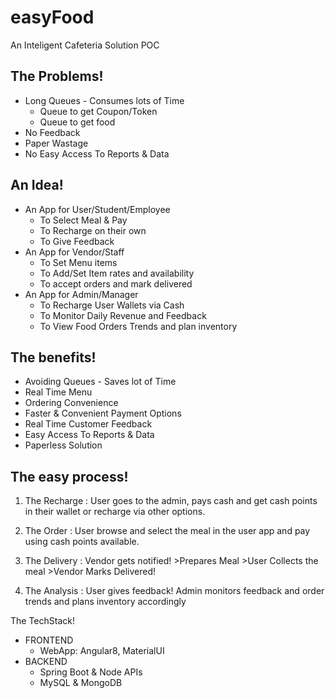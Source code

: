 # easyFood
An Inteligent Cafeteria Solution POC

## The Problems!

* Long Queues - Consumes lots of Time
  * Queue to get Coupon/Token
  * Queue to get food
* No Feedback
* Paper Wastage
* No Easy Access To Reports & Data

## An Idea!

* An App for User/Student/Employee
  * To Select Meal & Pay
  * To Recharge on their own
  * To Give Feedback
* An App for Vendor/Staff
  * To Set Menu items
  * To Add/Set Item rates and availability
  * To accept orders and mark delivered
* An App for Admin/Manager
  * To Recharge User Wallets via Cash
  * To Monitor Daily Revenue and Feedback
  * To View Food Orders Trends and plan inventory
  
## The benefits!

* Avoiding Queues - Saves lot of Time
* Real Time Menu
* Ordering Convenience
* Faster & Convenient Payment Options
* Real Time Customer Feedback
* Easy Access To Reports & Data
* Paperless Solution

## The easy process!

1. The Recharge :
User goes to the admin,
pays cash and get cash
points in their wallet
or recharge via other
options.

2. The Order :
User browse and select
the meal in the user app
and pay using cash
points available.


3. The Delivery :
Vendor gets notified! >Prepares Meal >User Collects the meal >Vendor Marks Delivered!

4. The Analysis :
User gives feedback!
Admin monitors feedback
and order trends and
plans inventory
accordingly


The TechStack!

* FRONTEND
  * WebApp: Angular8, MaterialUI
* BACKEND
  * Spring Boot & Node APIs
  * MySQL & MongoDB
